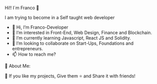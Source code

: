 Hi!! I´m Franco :wave:

I am trying to become in a Self taught web developer 

- 👋 Hi, I’m Franco-Developer
- 👀 I’m interested in Front-End, Web Design, Finance and Blockchain.
- 🌱 I’m currently learning Javascript, React JS and Solidity.
- 💞️ I’m looking to collaborate on Start-Ups, Foundations and entrepreneurs.
- 📫 How to reach me?

💫 About Me:





💙 If you like my projects, Give them ⭐ and Share it with friends!

<!---
francodig/francodig is a ✨ special ✨ repository because its `README.md` (this file) appears on your GitHub profile.
You can click the Preview link to take a look at your changes.
--->
